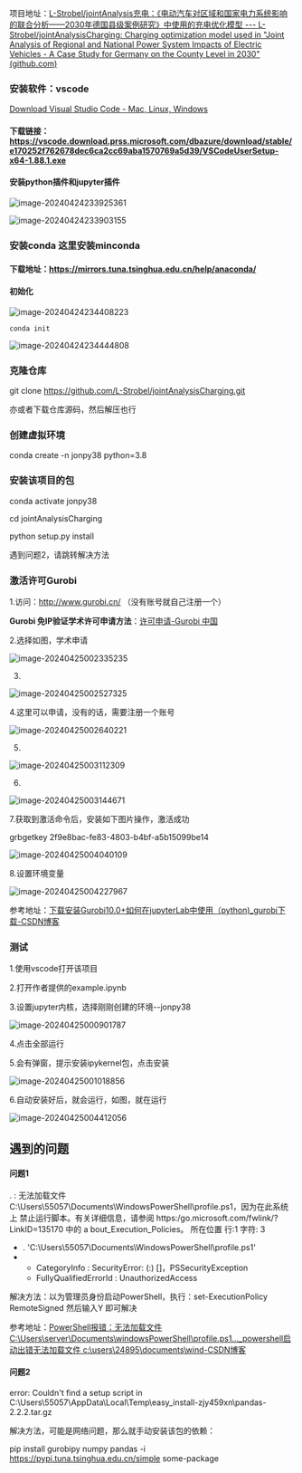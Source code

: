 项目地址：[L-Strobel/jointAnalysis充电：《电动汽车对区域和国家电力系统影响的联合分析——2030年德国县级案例研究》中使用的充电优化模型 --- L-Strobel/jointAnalysisCharging: Charging optimization model used in "Joint Analysis of Regional and National Power System Impacts of Electric Vehicles - A Case Study for Germany on the County Level in 2030" (github.com)](https://github.com/L-Strobel/jointAnalysisCharging)



### 安装软件：vscode 

[Download Visual Studio Code - Mac, Linux, Windows](https://code.visualstudio.com/Download)

#### 下载链接：https://vscode.download.prss.microsoft.com/dbazure/download/stable/e170252f762678dec6ca2cc69aba1570769a5d39/VSCodeUserSetup-x64-1.88.1.exe

#### 安装python插件和jupyter插件

![image-20240424233925361](C:\Users\11755\AppData\Roaming\Typora\typora-user-images\image-20240424233925361.png)

![image-20240424233903155](C:\Users\11755\AppData\Roaming\Typora\typora-user-images\image-20240424233903155.png)



### 安装conda 这里安装minconda

#### 下载地址：https://mirrors.tuna.tsinghua.edu.cn/help/anaconda/

#### 初始化

![image-20240424234408223](C:\Users\11755\AppData\Roaming\Typora\typora-user-images\image-20240424234408223.png)

```
conda init
```

![image-20240424234444808](C:\Users\11755\AppData\Roaming\Typora\typora-user-images\image-20240424234444808.png)

### 克隆仓库

git clone https://github.com/L-Strobel/jointAnalysisCharging.git

亦或者下载仓库源码，然后解压也行



### 创建虚拟环境

conda create -n jonpy38 python=3.8



### 安装该项目的包

conda activate jonpy38

cd jointAnalysisCharging

python setup.py install

遇到问题2，请跳转解决方法



### 激活许可Gurobi

1.访问：http://www.gurobi.cn/   （没有账号就自己注册一个）

**Gurobi 免IP验证学术许可申请方法**：[许可申请-Gurobi 中国](http://www.gurobi.cn/NewsView1.Asp?id=4)

2.选择如图，学术申请

![image-20240425002335235](C:\Users\11755\AppData\Roaming\Typora\typora-user-images\image-20240425002335235.png)

3.

![image-20240425002527325](C:\Users\11755\AppData\Roaming\Typora\typora-user-images\image-20240425002527325.png)

4.这里可以申请，没有的话，需要注册一个账号

![image-20240425002640221](C:\Users\11755\AppData\Roaming\Typora\typora-user-images\image-20240425002640221.png)

5.

![image-20240425003112309](C:\Users\11755\AppData\Roaming\Typora\typora-user-images\image-20240425003112309.png)

6.

![image-20240425003144671](C:\Users\11755\AppData\Roaming\Typora\typora-user-images\image-20240425003144671.png)



7.获取到激活命令后，安装如下图片操作，激活成功

grbgetkey 2f9e8bac-fe83-4803-b4bf-a5b15099be14

![image-20240425004040109](C:\Users\11755\AppData\Roaming\Typora\typora-user-images\image-20240425004040109.png)

8.设置环境变量

![image-20240425004227967](C:\Users\11755\AppData\Roaming\Typora\typora-user-images\image-20240425004227967.png)

参考地址：[下载安装Gurobi10.0+如何在jupyterLab中使用（python)_gurobi下载-CSDN博客](https://blog.csdn.net/weixin_58587245/article/details/128789954)

### 测试

1.使用vscode打开该项目

2.打开作者提供的example.ipynb

3.设置jupyter内核，选择刚刚创建的环境--jonpy38

![image-20240425000901787](C:\Users\11755\AppData\Roaming\Typora\typora-user-images\image-20240425000901787.png)

4.点击全部运行

5.会有弹窗，提示安装ipykernel包，点击安装

![image-20240425001018856](C:\Users\11755\AppData\Roaming\Typora\typora-user-images\image-20240425001018856.png)

6.自动安装好后，就会运行，如图，就在运行

![image-20240425004412056](C:\Users\11755\AppData\Roaming\Typora\typora-user-images\image-20240425004412056.png)

## 遇到的问题

#### 问题1 

. : 无法加载文件 C:\Users\55057\Documents\WindowsPowerShell\profile.ps1，因为在此系统上    禁止运行脚本。有关详细信息，请参阅 https:/go.microsoft.com/fwlink/?LinkID=135170 中的 a      bout_Execution_Policies。
所在位置 行:1 字符: 3

+ . 'C:\Users\55057\Documents\WindowsPowerShell\profile.ps1'
+   + CategoryInfo          : SecurityError: (:) []，PSSecurityException
    + FullyQualifiedErrorId : UnauthorizedAccess

解决方法：以为管理员身份启动PowerShell，执行：set-ExecutionPolicy RemoteSigned 然后输入Y 即可解决

参考地址：[PowerShell报错：无法加载文件C:\Users\server\Documents\windowsPowerShell\profile.ps1..._powershell启动出错无法加载文件 c:\users\24895\documents\wind-CSDN博客](https://blog.csdn.net/qq_34562959/article/details/120653219)

#### 问题2

error: Couldn't find a setup script in C:\Users\55057\AppData\Local\Temp\easy_install-zjy459xn\pandas-2.2.2.tar.gz

解决方法，可能是网络问题，那么就手动安装该包的依赖：

pip install gurobipy numpy pandas -i https://pypi.tuna.tsinghua.edu.cn/simple some-package